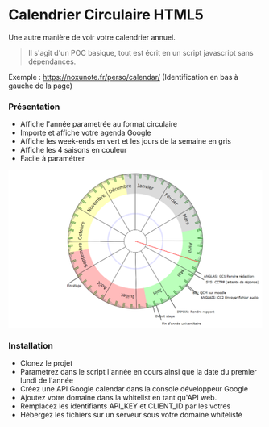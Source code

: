 # Calendrier Circulaire HTML5

Une autre manière de voir votre calendrier annuel.<br>
> Il s'agit d'un POC basique, tout est écrit en un script javascript sans dépendances.

Exemple : https://noxunote.fr/perso/calendar/ (Identification en bas à gauche de la page)

### Présentation
- Affiche l'année parametrée au format circulaire
- Importe et affiche votre agenda Google
- Affiche les week-ends en vert et les jours de la semaine en gris
- Affiche les 4 saisons en couleur
- Facile à paramétrer

<img src="calendar.png">

### Installation 
- Clonez le projet
- Parametrez dans le script l'année en cours ainsi que la date du premier lundi de l'année
- Créez une API Google calendar dans la console développeur Google
- Ajoutez votre domaine dans la whitelist en tant qu'API web.
- Remplacez les identifiants API_KEY et CLIENT_ID par les votres
- Hébergez les fichiers sur un serveur sous votre domaine whitelisté
